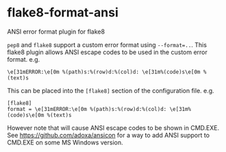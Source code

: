 # flake8-format-ansi
ANSI error format plugin for flake8

`pep8` and `flake8` support a custom error format using `--format=..`.  This flake8 plugin allows ANSI escape codes to be used in the custom error format.
e.g.

    \e[31mERROR:\e[0m %(path)s:%(row)d:%(col)d: \e[31m%(code)s\e[0m %(text)s

This can be placed into the `[flake8]` section of the configuration file.
e.g.

    [flake8]
    format = \e[31mERROR:\e[0m %(path)s:%(row)d:%(col)d: \e[31m%(code)s\e[0m %(text)s

However note that will cause ANSI escape codes to be shown in CMD.EXE.  See https://github.com/adoxa/ansicon for a way to add ANSI support to CMD.EXE on some MS Windows version.
